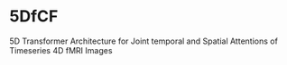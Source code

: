 # 5DfCF
5D Transformer Architecture for Joint temporal and Spatial Attentions of Timeseries 4D fMRI Images
